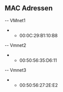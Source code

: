 ## MAC Adressen

-- VMnet1
* * 00:0C:29:B1:10:B8

-- Vmnet2
* * 00:50:56:35:D6:11

-- Vmnet3
* * 00:50:56:27:2E:E2
